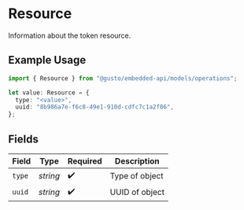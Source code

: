 # Resource

Information about the token resource.

## Example Usage

```typescript
import { Resource } from "@gusto/embedded-api/models/operations";

let value: Resource = {
  type: "<value>",
  uuid: "8b986a7e-f6c8-49e1-910d-cdfc7c1a2f86",
};
```

## Fields

| Field              | Type               | Required           | Description        |
| ------------------ | ------------------ | ------------------ | ------------------ |
| `type`             | *string*           | :heavy_check_mark: | Type of object     |
| `uuid`             | *string*           | :heavy_check_mark: | UUID of object     |